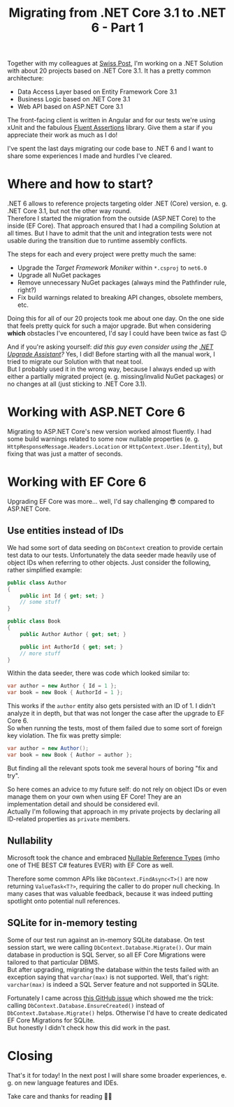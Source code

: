 ﻿---
layout: post
title: Migrating from .NET Core 3.1 to .NET 6 - Part 1
comment_issue_id: 11
---

Together with my colleagues at [Swiss Post](https://developer.apis.post.ch), I'm working on a .NET Solution with about 20 projects based on .NET Core 3.1. It has a pretty common architecture:
- Data Access Layer based on Entity Framework Core 3.1
- Business Logic based on .NET Core 3.1
- Web API based on ASP.NET Core 3.1

The front-facing client is written in Angular and for our tests we're using xUnit and the fabulous [Fluent Assertions](https://github.com/fluentassertions/fluentassertions) library. Give them a star if you appreciate their work as much as I do!

I've spent the last days migrating our code base to .NET 6 and I want to share some experiences I made and hurdles I've cleared.

# Where and how to start?
.NET 6 allows to reference projects targeting older .NET (Core) version, e. g. .NET Core 3.1, but not the other way round.\
Therefore I started the migration from the outside (ASP.NET Core) to the inside (EF Core). That approach ensured that I had a compiling Solution at all times. But I have to admit that the unit and integration tests were not usable during the transition due to runtime assembly conflicts.

The steps for each and every project were pretty much the same:
- Upgrade the _Target Framework Moniker_ within `*.csproj` to `net6.0`
- Upgrade all NuGet packages
- Remove unnecessary NuGet packages (always mind the Pathfinder rule, right?)
- Fix build warnings related to breaking API changes, obsolete members, etc.

Doing this for all of our 20 projects took me about one day. On the one side that feels pretty quick for such a major upgrade. But when considering __which__ obstacles I've encountered, I'd say I could have been twice as fast 😉

And if you're asking yourself: _did this guy even consider using the [.NET Upgrade Assistant](https://dotnet.microsoft.com/platform/upgrade-assistant)?_ Yes, I did! Before starting with all the manual work, I tried to migrate our Solution with that neat tool.\
But I probably used it in the wrong way, because I always ended up with either a partially migrated project (e. g. missing/invalid NuGet packages) or no changes at all (just sticking to .NET Core 3.1).

# Working with ASP.NET Core 6
Migrating to ASP.NET Core's new version worked almost fluently. I had some build warnings related to some now nullable properties (e. g. `HttpResponseMessage.Headers.Location` or `HttpContext.User.Identity`), but fixing that was just a matter of seconds.

# Working with EF Core 6
Upgrading EF Core was more... well, I'd say challenging 😎 compared to ASP.NET Core.

## Use entities instead of IDs
We had some sort of data seeding on `DbContext` creation to provide certain test data to our tests. Unfortunately the data seeder made heavily use of object IDs when referring to other objects. Just consider the following, rather simplified example:
```c#
public class Author
{
    public int Id { get; set; }
    // some stuff
}

public class Book
{
    public Author Author { get; set; }

    public int AuthorId { get; set; }
    // more stuff
}
```

Within the data seeder, there was code which looked similar to:
```c#
var author = new Author { Id = 1 };
var book = new Book { AuthorId = 1 };
```

This works if the `author` entity also gets persisted with an ID of 1. I didn't analyze it in depth, but that was not longer the case after the upgrade to EF Core 6.\
So when running the tests, most of them failed due to some sort of foreign key violation. The fix was pretty simple:
```c#
var author = new Author();
var book = new Book { Author = author };
```

But finding all the relevant spots took me several hours of boring "fix and try".

So here comes an advice to my future self: do not rely on object IDs or even manage them on your own when using EF Core! They are an implementation detail and should be considered evil.\
Actually I'm following that approach in my private projects by declaring all ID-related properties as `private` members.

## Nullability
Microsoft took the chance and embraced [Nullable Reference Types](https://docs.microsoft.com/en-us/dotnet/csharp/nullable-references) (imho one of THE BEST C# features EVER) with EF Core as well.

Therefore some common APIs like `DbContext.FindAsync<T>()` are now returning `ValueTask<T?>`, requiring the caller to do proper null checking. In many cases that was valuable feedback, because it was indeed putting spotlight onto potential null references.

## SQLite for in-memory testing
Some of our test run against an in-memory SQLite database. On test session start, we were calling `DbContext.Database.Migrate()`. Our main database in production is SQL Server, so all EF Core Migrations were tailored to that particular DBMS.\
But after upgrading, migrating the database within the tests failed with an exception saying that `varchar(max)` is not supported. Well, that's right: `varchar(max)` is indeed a SQL Server feature and not supported in SQLite.

Fortunately I came across [this GitHub issue](https://github.com/dotnet/efcore/issues/7030) which showed me the trick: calling `DbContext.Database.EnsureCreated()` instead of `DbContext.Database.Migrate()` helps. Otherwise I'd have to create dedicated EF Core Migrations for SQLite.\
But honestly I didn't check how this did work in the past.

# Closing
That's it for today! In the next post I will share some broader experiences, e. g. on new language features and IDEs.

Take care and thanks for reading 👋🏻
